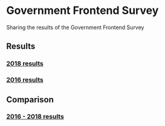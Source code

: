 # Government Frontend Survey

Sharing the results of the Government Frontend Survey

## Results

### [2018 results](./results-2018.md)

### [2016 results](./results-2016.md)

## Comparison

### [2016 - 2018 results](./comparison-2016-2018.md)